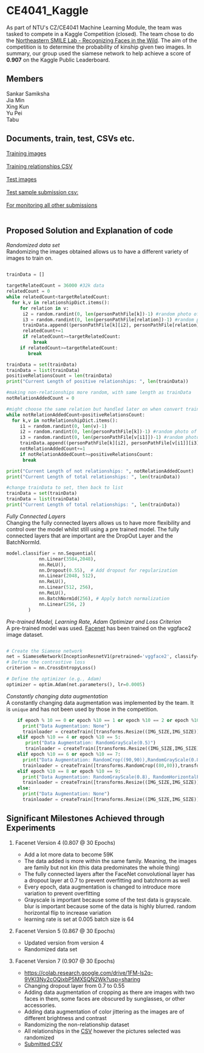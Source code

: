 # CE4041_Kaggle
As part of NTU's CZ/CE4041 Machine Learning Module, the team was tasked to compete in a Kaggle Competition (closed). The team chose to do the [Northeastern SMILE Lab - Recognizing Faces in the Wild](https://www.kaggle.com/c/recognizing-faces-in-the-wild/). The aim of the competition is to determine the probability of kinship given two images. In summary, our group used the siamese network to help achieve a score of **0.907** on the Kaggle Public Leaderboard. 

## Members 
Sankar Samiksha <br>
Jia Min <br>
Xing Kun <br>
Yu Pei <br>
Tabu <br>

## Documents, train, test, CSVs etc. 
[Training images](https://www.kaggle.com/competitions/recognizing-faces-in-the-wild/data?select=test-public-faces.zip) <br><br>
[Training relationships CSV](https://github.com/S-Samiksha/CE4041_Kaggle/blob/main/test-public-relationships.csv) <br><br>
[Test images](https://www.kaggle.com/competitions/recognizing-faces-in-the-wild/data?select=test.zip) <br><br>
[Test sample submission csv:](https://www.kaggle.com/competitions/recognizing-faces-in-the-wild/data?select=sample_submission.csv) <br><br>
[For monitoring all other submissions](https://docs.google.com/spreadsheets/u/0/d/1gLLzor08xsw7wZcxoJIVv4xDkaSnzP8LzTi0noMx8vA/edit?pli=1#gid=0) <br><br>

## Proposed Solution and Explanation of code 

*Randomized data set* <br>
Randomizing the images obtained allows us to have a different variety of images to train on. <br>
```python

trainData = []

targetRelatedCount = 36000 #32k data
relatedCount = 0
while relatedCount<targetRelatedCount:
  for k,v in relationshipDict.items():
     for relation in v:
      i2 = random.randint(0, len(personPathFile[k])-1) #random photo of person1
      i3 = random.randint(0, len(personPathFile[relation])-1) #random photo of person2
      trainData.append((personPathFile[k][i2], personPathFile[relation][i3], 1))
      relatedCount+=1
      if relatedCount>=targetRelatedCount:
          break
     if relatedCount>=targetRelatedCount:
        break

trainData = set(trainData)
trainData = list(trainData)
positiveRelationsCount = len(trainData)
print("Current Length of positive relationships: ", len(trainData))

#making non-relationships more random, with same length as trainData
notRelationAddedCount = 0

#might choose the same relation but handled later on when convert trainData to set and back to list
while notRelationAddedCount<positiveRelationsCount:
  for k,v in notRelationshipDict.items():
     i1 = random.randint(0, len(v)-1)
     i2 = random.randint(0, len(personPathFile[k])-1) #random photo of person1
     i3 = random.randint(0, len(personPathFile[v[i1]])-1) #random photo of person2
     trainData.append((personPathFile[k][i2], personPathFile[v[i1]][i3], 0))
     notRelationAddedCount+=1
     if notRelationAddedCount>=positiveRelationsCount:
      break

print("Current Length of not relationships: ", notRelationAddedCount)
print("Current Length of total relationships: ", len(trainData))

#change trainData to set, then back to list
trainData = set(trainData)
trainData = list(trainData)
print("Current Length of total relationships: ", len(trainData))
```


*Fully Connected Layers* <br>
Changing the fully connected layers allows us to have more flexibility and control over the model whilst still using a pre trained model. The fully connected layers that are important are the DropOut Layer and the BatchNormId. 
<br>
```python
model.classifier = nn.Sequential(
            nn.Linear(3584,2048),
            nn.ReLU(),
            nn.Dropout(0.55),  # Add dropout for regularization
            nn.Linear(2048, 512),
            nn.ReLU(),
            nn.Linear(512, 256),
            nn.ReLU(),
            nn.BatchNorm1d(256), # Apply batch normalization
            nn.Linear(256, 2)
        )
```
*Pre-trained Model, Learning Rate, Adam Optimizer and Loss Criterion* <br>
A pre-trained model was used. [Facenet](https://github.com/timesler/facenet-pytorch/tree/master) has been trained on the vggface2 image dataset. 
<br>
```python

# Create the Siamese network
net = SiameseNetwork(InceptionResnetV1(pretrained='vggface2', classify=False)).cuda()
# Define the contrastive loss
criterion = nn.CrossEntropyLoss()

# Define the optimizer (e.g., Adam)
optimizer = optim.Adam(net.parameters(), lr=0.0005)

```
*Constantly changing data augmentation* <br>
A constantly changing data augmentation was implemented by the team. It is `unique` and has not been used by those in the competition. 
<br>
```python
    if epoch % 10 == 0 or epoch %10 == 1 or epoch %10 == 2 or epoch %10 == 3:
      print("Data Augmentation: None")
      trainloader = createTrain([transforms.Resize((IMG_SIZE,IMG_SIZE)),transforms.ToTensor()])
    elif epoch %10 == 4 or epoch %10 == 5:
       print("Data Augmentation: RandomGrayScale(0.5)")
       trainloader = createTrain([transforms.Resize((IMG_SIZE,IMG_SIZE)),transforms.RandomGrayscale(p=0.5),transforms.ToTensor()])
    elif epoch %10 == 6 or epoch %10 == 7:
      print("Data Augmentation: RandomCrop((90,90)),RandomGrayScale(0.8), RandomHorizontalFlip, GaussianBlur(kernel_size = 5, sigma=(0.1, 3.0)")
      trainloader = createTrain([transforms.RandomCrop((80,80)),transforms.Resize((IMG_SIZE,IMG_SIZE)),transforms.RandomGrayscale(p=0.8),transforms.RandomHorizontalFlip(),transforms.GaussianBlur(kernel_size = 5, sigma=(0.1, 3.0)),transforms.ToTensor()])
    elif epoch %10 == 8 or epoch %10 == 9:
      print("Data Augmentation: RandomGrayScale(0.8), RandomHorizontalFlip, ColorJitter(brightness=0.7, contrast=0.3),")
      trainloader = createTrain([transforms.Resize((IMG_SIZE,IMG_SIZE)),transforms.RandomGrayscale(p=0.5),transforms.RandomHorizontalFlip(),transforms.ColorJitter(brightness=0.7, contrast=0.3),transforms.ToTensor()])
    else:
      print("Data Augmentation: None")
      trainloader = createTrain([transforms.Resize((IMG_SIZE,IMG_SIZE)),transforms.ToTensor()])
```


## Significant Milestones Achieved through Experiments 

1. Facenet Version 4 (0.807 @ 30 Epochs)
   - Add a lot more data to become 59K
   - The data added is more within the same family. Meaning, the images are family but not kin (this data predominates the whole thing)
   - The fully connected layers after the FaceNet convolutional layer has a dropout layer at 0.7 to prevent overfitting and batchnorm as well
   - Every epoch, data augmentation is changed to introduce more variation to prevent overfitting
   - Grayscale is important because some of the test data is grayscale. blur is important because some of the data is highly blurred. random horizontal flip to increase variation
   - learning rate is set at 0.005 batch size is 64

2. Facenet Version 5 (0.867 @ 30 Epochs)
   - Updated version from version 4
   - Randomized data set 

3. Facenet Version 7 (0.907 @ 30 Epochs)
   - https://colab.research.google.com/drive/1FM-ls2q-9VKl3Ny2cOQjxbP5MXSQN2Wk?usp=sharing
   - Changing dropout layer from 0.7 to 0.55
   - Adding data augmentation of cropping as there are images with two faces in them, some faces are obscured by sunglasses, or other accessories.
   - Adding data augmentation of color jittering as the images are of different brightness and contrast
   - Randomizing the non-relationship dataset
   - All relationships in the [CSV](https://github.com/S-Samiksha/CE4041_Kaggle/blob/main/test-public-relationships.csv) however the pictures selected was randomized
   - [Submitted CSV](https://github.com/S-Samiksha/CE4041_Kaggle/blob/main/test_Results_SAM_NO_MTCNN_30Epochs_BatchSize_64_new_csv_probability_new_data_new_data_augment_05Drouput.csv)
